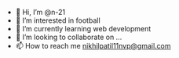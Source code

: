 - 👋 Hi, I’m @n-21
- 👀 I’m interested in football
- 🌱 I’m currently learning web development
- 💞️ I’m looking to collaborate on ...
- 📫 How to reach me nikhilpatil11nvp@gmail.com

<!---
n-21/n-21 is a ✨ special ✨ repository because its `README.md` (this file) appears on your GitHub profile.
You can click the Preview link to take a look at your changes.
--->
